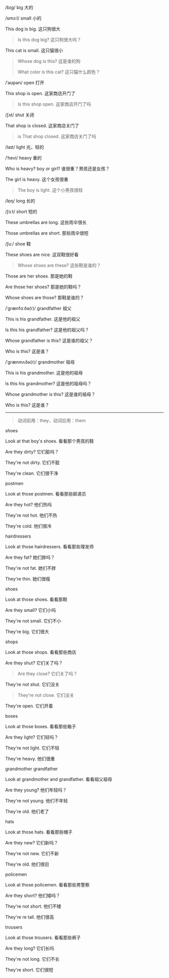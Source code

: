 /bɪɡ/	big	大的

/smɔːl/	small	小的

This dog is big.	这只狗很大

> Is this dog big?	这只狗很大吗？

This cat is small.	这只猫很小

> Whose dog is this?	这是谁的狗
>
> What color is this cat?	这只猫什么颜色？



/ˈəʊpən/	open	打开

This shop is open.	这家商店开门了

> Is this shop open.	这家商店开门了吗



/ʃʌt/	shut	关闭

That shop is closed.	这家商店关门了

> is That shop closed.	这家商店关门了吗



/laɪt/	light	光，轻的

/ˈhevi/	heavy	重的

Who is heavy? boy or girl?	谁很重？男孩还是女孩？

The girl is heavy.	这个女孩很重

> The boy is light.	这个小男孩很轻



/lɒŋ/	long	长的

/ʃɔːt/	short	短的

These umbrellas are long. 	这些雨伞很长

Those umbrellas are short. 	那些雨伞很短



/ʃuː/	shoe 鞋

These shoes are nice.	这双鞋很好看

> Whose shoes are these?	这些鞋是谁的？

Those are her shoes.	那是她的鞋

Are those her shoes?	那是她的鞋吗？

Whose shoes are those?	那鞋是谁的？



/ˈɡrænfɑːðə(r)/	grandfather	祖父

This is his grandfather.	这是他的祖父

Is this his grandfather?	这是他的祖父吗？

Whose grandfather is this?	这是谁的祖父？

Who is this?	这是谁？



/ˈɡrænmʌðə(r)/	grandmother	祖母

This is his grandmother.	这是他的祖母

Is this his grandmother?	这是他的祖母吗？

Whose grandmother is this?	这是谁的祖母？

Who is this?	这是谁？

------



> 动词前用：they、动词后用：them



shoes

Look at that boy's shoes.	看看那个男孩的鞋

Are they dirty?	它们脏吗？

They're not dirty.	它们不脏

They're clean.	它们很干净



postmen

Look at those postmen.	看看那些邮递员

Are they hot?	他们热吗

They're not  hot.	他们不热

They're cold.	他们很冷



hairdressers

Look at those hairdressers.	看看那些理发师

Are they fat?	她们胖吗？

They're not fat.	她们不胖

They're thin.	她们很瘦



shoes

Look at those shoes.	看看那鞋

Are they small?	它们小吗

They're not small.	它们不小

They're big.	它们很大



shops

Look at those shops.	看看那些商店

Are they shut?	它们关了吗？

> Are they close?	它们关了吗？

They're not shut.	它们没关

> They're not close.	它们没关

They're open.	它们开着



boxes

Look at those boxes.	看看那些箱子

Are they light?	它们轻吗？

They're not light.	它们不轻

They're heavy.	他们很重



grandmother	grandfather

Look at grandmother and grandfather.	看看祖父祖母

Are they young?	他们年轻吗？

They're not young.	他们不年轻

They're old.	他们老了



hats

Look at those hats.	看看那些帽子

Are they new?	它们新吗？

They're not new.	它们不新

They're old.	他们很旧



policemen

Look at those policemen.	看看那些男警察

Are they short?	他们矮吗？

They're not short.	他们不矮

They're re tall.	他们很高



trousers

Look at those trousers.	看看那些裤子

Are they long?	它们长吗

They're not long.	它们不长

They're short.	它们很短